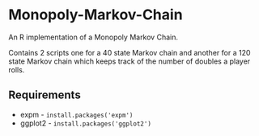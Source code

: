 # Monopoly-Markov-Chain
An R implementation of a Monopoly Markov Chain.

Contains 2 scripts one for a 40 state Markov chain and another for a 120 state Markov chain which keeps track of the number of doubles a player rolls.

## Requirements

* expm - ```install.packages('expm')```
* ggplot2 - ```install.packages('ggplot2')```
